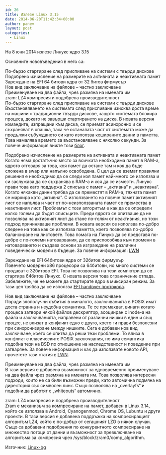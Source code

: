 ```yaml
---
id: 26
title: Излезе Linux 3.15
date: 2014-06-20T11:42:34+00:00
author: panev
layout: post
categories:
  - Linux
---
```

На 8 юни 2014 излезе Линукс ядро 3.15

Основните нововъведения в него са:

По-бързо стартиране след приспиване на системи с твърди дискове  
Подобрено изчисление на размерите на активната и неактивната памет  
Зареждане на EFI 64 битови ядра от 32 битов фирмуеър  
Нов вид заключване на файлове &#8211; частно заключване  
Преименуване на два файла, чрез размяна на имената им  
zram: LZ4 компресия и подобрена производителност  
По-бързо стартиране след приспиване на системи с твърди дискове  
Възстановяването на системата след приспиване изисква доста време на машини с традиционни твърди дискове, защото системата блокира процеса, докато не завърши стартирането на диска. В новата версия командите, изпращани към диска, се приемат асинхронно и се съхраняват в опашка, така че останалата част от системата може да продължи събуждането си като използва кешираните данни в паметта. Това намалява времето за възстановяване с няколко секунди. За повече информация вижте този [блог](https://01.org/suspendresume/blogs/tebrandt/2013/hard-disk-resume-optimization-simpler-approach).  

Подобрено изчисление на размерите на активната и неактивната памет  
Когато няма достатъчно място за всичката необходима памет в RAM-а, ядрото отговаря за това, коя памет да остане там и коя да бъде сложена в swap или напълно освободена. С цел да се вземат правилни решения е необходимо да се следи коя памет най-много се използва и си заслужава да се съхранява в RAM-а и коя да се измести. Линукс прави това като поддържа 2 списъка с памет &#8211; &#8222;активна&#8220; и &#8222;неактивна&#8220;. Когато някакви данни трябва да се преместят в RAM-а, тяхната памет се маркира като &#8222;активна&#8220;. С използването на повече памет активният лист се напълва и част от по-неизползваната памет се премества в неактивния лист. Проблемът с този алгоритъм е как да се определи колко големи да бъдат списъците. Преди ядрото се опитваше да не позволява на активният лист да стане по-голям от неактивния, но този подход причиняваше проблеми. В новата версия се използва по-добро следене на това как се използва паметта, което позволява по-добро балансиране на листовете. Това помага на Линукс да се представя по-добре с по-големи натоварвания, да се приспособява към промени в натоварването и създава основи за изграждане на различни поведенчески модели в бъдеще. За повече информация: [LWN](http://lwn.net/Articles/495543/)

Зареждане на EFI 64битови ядра от 32битов фирмуеър  
Повечето модерни x86 процесори са 64битови, но много системи се продават с 32битово EFI. Това не позволява на тези компютри да се стартира 64битов Линукс. С новата версия това ограничение отпада. Забележете, че не можете да стартирате ядро в миксиран режим. За тази цел трябва да се използва [EFI handover протокола](http://lwn.net/Articles/507827/).

Нов вид заключване на файлове &#8211; частно заключване  
Поради злополучни събития в миналото, заключванията в POSIX имат доста странна и неудобна семантика. Те се премахват, винаги когато процеса затвори някой файлов дескриптор, асоцииран с inode-а на файла и заключванията, направени от различни нишки в един и същ процес, не влизат в конфликт едно с друго, което ги прави безполезни при синхронизиране между нишките. Сега е добавен нов вид заключване, което се опитва да реши тези проблеми. То влиза в конфликт с класическите POSIX заключвания, но има семантика подобна тези на BSD по отношение на наследственост и поведение при затваряне. За повече информация и как да използвате новото API, прочетете тази статия в [LWN](http://lwn.net/Articles/586904/).

Преименуване на два файла, чрез размяна на имената им  
В тази версия е добавена възможност за едновременно преименуване на два файла чрез размяна на имената им. Това позволява интересни подходи, които не са били възможни преди, като автомична подмяна на директория със символен линк. Също позволява на &#8222;overlayfs&#8220; и подобни да работят с &#8222;whiteouts&#8220; автомично. 

zram: LZ4 компресия и подобрена производителност  
Zram е механизъм за компресиране на памет, добавен в Linux 3.14, който се използва в Android, Cyanogenmod, Chrome OS, Lubuntu и други проекти. В тази версия е добавена поддръжка на компресиращият алгоритъм LZ4, който е по-добър от сегашният LZO в някои случаи. Също са добавени подобрения по конкурентното компресиране на множество потоци от данни и възможност за превключване на алгоритъма за компресия чрез /sys/block/zram0/comp_algorithm.

Източник: [Linux-bg](http://www.linux-bg.org/cgi-bin/y/index.pl?page=news&key=467556346)